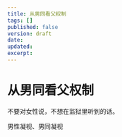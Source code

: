 ```yaml
---
title: 从男同看父权制
tags: []
published: false
version: draft
date:
updated:
excerpt:
---
```

# 从男同看父权制

不要对女性说，不想在监狱里听到的话。

男性凝视、男同凝视
